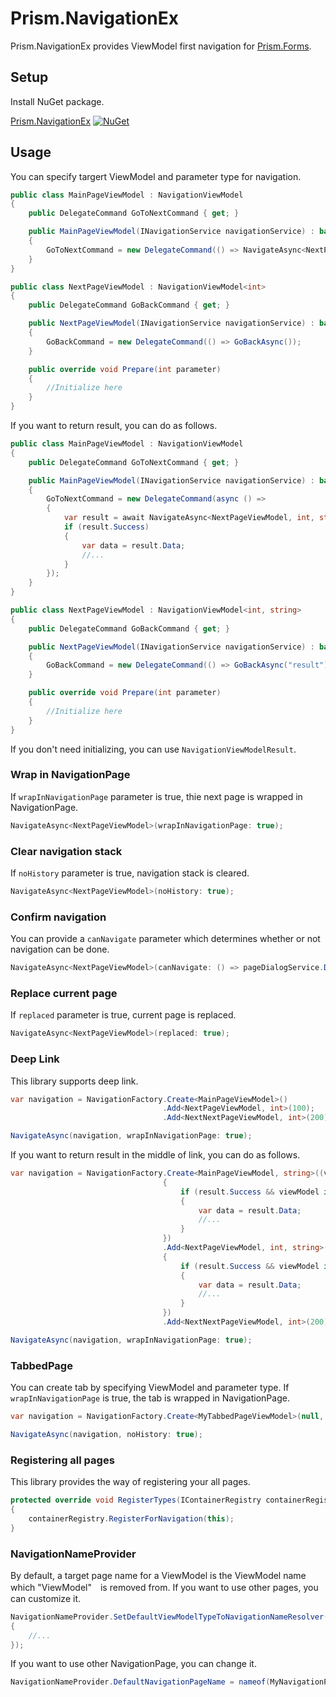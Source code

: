 # Prism.NavigationEx
Prism.NavigationEx provides ViewModel first navigation for [Prism.Forms](https://github.com/PrismLibrary/Prism).

## Setup
Install NuGet package.

[Prism.NavigationEx](https://www.nuget.org/packages/Prism.NavigationEx/) [![NuGet](https://img.shields.io/nuget/v/Prism.NavigationEx.svg?label=NuGet)](https://www.nuget.org/packages/Prism.NavigationEx/)

## Usage
You can specify targert ViewModel and parameter type for navigation.
```C#
public class MainPageViewModel : NavigationViewModel
{
    public DelegateCommand GoToNextCommand { get; }

    public MainPageViewModel(INavigationService navigationService) : base(navigationService)
    {
        GoToNextCommand = new DelegateCommand(() => NavigateAsync<NextPageViewModel, int>(100));
    }
}

public class NextPageViewModel : NavigationViewModel<int>
{
    public DelegateCommand GoBackCommand { get; }

    public NextPageViewModel(INavigationService navigationService) : base(navigationService)
    {
        GoBackCommand = new DelegateCommand(() => GoBackAsync());
    }

    public override void Prepare(int parameter)
    {
        //Initialize here
    }
}
```

If you want to return result, you can do as follows.
```C#
public class MainPageViewModel : NavigationViewModel
{
    public DelegateCommand GoToNextCommand { get; }

    public MainPageViewModel(INavigationService navigationService) : base(navigationService)
    {
        GoToNextCommand = new DelegateCommand(async () =>
        {
            var result = await NavigateAsync<NextPageViewModel, int, string>(100);
            if (result.Success)
            {
                var data = result.Data;
                //...
            }
        });
    }
}

public class NextPageViewModel : NavigationViewModel<int, string>
{
    public DelegateCommand GoBackCommand { get; }

    public NextPageViewModel(INavigationService navigationService) : base(navigationService)
    {
        GoBackCommand = new DelegateCommand(() => GoBackAsync("result"));
    }

    public override void Prepare(int parameter)
    {
        //Initialize here
    }
}
```
If you don't need initializing, you can use `NavigationViewModelResult`.

### Wrap in NavigationPage
If `wrapInNavigationPage` parameter is true, thie next page is wrapped in NavigationPage.
```C#
NavigateAsync<NextPageViewModel>(wrapInNavigationPage: true);
```

### Clear navigation stack
If `noHistory` parameter is true, navigation stack is cleared.
```C#
NavigateAsync<NextPageViewModel>(noHistory: true);
```

### Confirm navigation
You can provide a `canNavigate` parameter which determines whether or not navigation can be done.
```C#
NavigateAsync<NextPageViewModel>(canNavigate: () => pageDialogService.DisplayAlertAsync("title", "message", "OK", "Cancel");
```

### Replace current page
If `replaced` parameter is true, current page is replaced.
```C#
NavigateAsync<NextPageViewModel>(replaced: true);
```

### Deep Link
This library supports deep link.
```C#
var navigation = NavigationFactory.Create<MainPageViewModel>()
                                  .Add<NextPageViewModel, int>(100);
                                  .Add<NextNextPageViewModel, int>(200);

NavigateAsync(navigation, wrapInNavigationPage: true);
```

If you want to return result in the middle of link, you can do as follows. 
```C#
var navigation = NavigationFactory.Create<MainPageViewModel, string>((viewModel, result) => 
                                  {
                                      if (result.Success && viewModel is MainPageViewModel mainPageViewModel)
                                      {
                                          var data = result.Data;
                                          //...
                                      }
                                  })
                                  .Add<NextPageViewModel, int, string>(100, (viewModel, result) => 
                                  {
                                      if (result.Success && viewModel is NextPageViewModel nextPageViewModel)
                                      {
                                          var data = result.Data;
                                          //...
                                      }
                                  })
                                  .Add<NextNextPageViewModel, int>(200);

NavigateAsync(navigation, wrapInNavigationPage: true);
```

### TabbedPage
You can create tab by specifying ViewModel and parameter type. If `wrapInNavigationPage` is true, the tab is wrapped in NavigationPage.
```C#
var navigation = NavigationFactory.Create<MyTabbedPageViewModel>(null, new Tab<FirstTabPageViewModel, string>("text", true), new Tab<SecondTabPageViewModel>());

NavigateAsync(navigation, noHistory: true);
```

### Registering all pages
This library provides the way of registering your all pages.
```C#
protected override void RegisterTypes(IContainerRegistry containerRegistry)
{
    containerRegistry.RegisterForNavigation(this);
}
```

### NavigationNameProvider
By default, a target page name for a ViewModel is the ViewModel name which "ViewModel"　is removed from. If you want to use other pages, you can customize it.
```C#
NavigationNameProvider.SetDefaultViewModelTypeToNavigationNameResolver(viewModelType =>
{
    //...
});
```
If you want to use other NavigationPage, you can change it.
```C#
NavigationNameProvider.DefaultNavigationPageName = nameof(MyNavigationPage);
```
